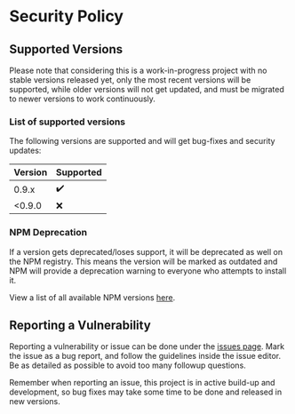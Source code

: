 # Security Policy

## Supported Versions

Please note that considering this is a work-in-progress project with no stable versions released yet,
only the most recent versions will be supported, while older versions will not get updated,
and must be migrated to newer versions to work continuously.

### List of supported versions

The following versions are supported and will get bug-fixes and security updates:

| Version | Supported          |
| ------- | ------------------ |
| 0.9.x   | :heavy_check_mark: |
| <0.9.0  | :x:                |

### NPM Deprecation

If a version gets deprecated/loses support, it will be deprecated as well on the NPM registry.
This means the version will be marked as outdated and NPM will provide a deprecation warning to everyone who attempts to
install it.

View a list of all available NPM versions [here](https://www.npmjs.com/package/@kipper/core/).

## Reporting a Vulnerability

Reporting a vulnerability or issue can be done under
the [issues page](https://github.com/Luna-Klatzer/Kipper/issues/new/choose).
Mark the issue as a bug report, and follow the guidelines inside the issue editor. Be as detailed as possible to avoid
too many followup questions.

Remember when reporting an issue, this project is in active build-up and development, so bug fixes
may take some time to be done and released in new versions.
